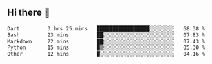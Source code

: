 ## Hi there 👋
 <!--START_SECTION:waka-->

```txt
Dart         3 hrs 25 mins   █████████████████░░░░░░░░   68.38 %
Bash         23 mins         ██░░░░░░░░░░░░░░░░░░░░░░░   07.83 %
Markdown     22 mins         ██░░░░░░░░░░░░░░░░░░░░░░░   07.43 %
Python       15 mins         █▒░░░░░░░░░░░░░░░░░░░░░░░   05.30 %
Other        12 mins         █░░░░░░░░░░░░░░░░░░░░░░░░   04.16 %
```

<!--END_SECTION:waka-->

